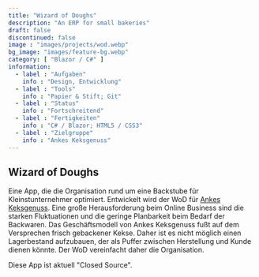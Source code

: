 ```yaml
---
title: "Wizard of Doughs"
description: "An ERP for small bakeries"
draft: false
discontinued: false
image : "images/projects/wod.webp"
bg_image: "images/feature-bg.webp"
category: [ "Blazor / C#" ]
information:
  - label : "Aufgaben"
    info : "Design, Entwicklung"
  - label : "Tools"
    info : "Papier & Stift; Git"
  - label : "Status"
    info : "Fortschreitend"
  - label : "Fertigkeiten"
    info : "C# / Blazor; HTML5 / CSS3"
  - label : "Zielgruppe"
    info : "Ankes Keksgenuss"
---
```


## Wizard of Doughs

Eine App, die die Organisation rund um eine Backstube für Kleinstunternehmer optimiert. Entwickelt wird der WoD für [Ankes Keksgenuss](https://keksgenuss.de). Eine große Herausforderung beim Online Business sind die starken Fluktuationen und die geringe Planbarkeit beim Bedarf der Backwaren. Das Geschäftsmodell von Ankes Keksgenuss fußt auf dem Versprechen frisch gebackener Kekse. Daher ist es nicht möglich einen Lagerbestand aufzubauen, der als Puffer zwischen Herstellung und Kunde dienen könnte. Der WoD vereinfacht daher die Organisation.

Diese App ist aktuell "Closed Source".


